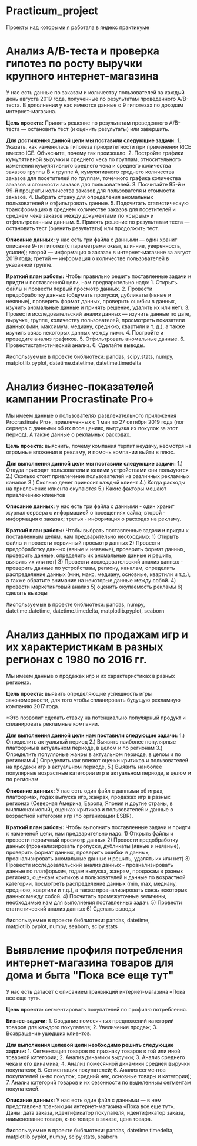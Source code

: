 # Practicum_project
Проекты над которыми я работала в яндекс практикуме

# Анализ А/В-теста и проверка гипотез по росту выручки крупного интернет-магазина
У нас есть данные по заказам и количеству пользователей за каждый день августа 2019 года, полученные по результатам проведенного А/В-теста. В дополнении у нас имеются данные о 9 гипотезах по доходам интернет-магазина.

**Цель проекта:** Принять решение по результатам проведенного А/В-теста — остановить тест (и оценить результаты) или завершить.

**Для достижения данной цели мы поставили следующие задачи:** 1. Указать, как изменилась гипотеза приоритетности при применении RICE вместо ICE. Объясните, почему так произошло. 2. Постройте графики кумулятивной выручки и среднего чека по группам, относительного изменения кумулятивного среднего чека и среднего количества заказов группы B к группе A, кумулятивного среднего количества заказов для посетителей по группам, точечного графика количества заказов и стоимости заказов для пользователей. 3. Посчитайте 95-й и 99-й проценты количества заказов для пользователя и стоимости заказов. 4. Выбрать страну для определения аномальных пользователей и отфильтровать данные. 5. Подсчитать статистическую трансформацию в среднем количестве заказов для посетителей и среднем чеке заказов между документами по «сырым» и отфильтрованным данным. 5. Принять решение по результатам теста — остановить тест (оценить результаты) или продолжить тест.

**Описание данных:** у нас есть три файла с данными — один хранит описание 9-ти гипотез (с параметрами охват, влияние, уверенность, усилие); второй — информация о заказах в интернет-магазине за август 2019 года; третий — информация о количестве пользователей в указанной группе.

**Краткий план работы:**
Чтобы правильно решить поставленные задачи и придти к поставленной цели, нам предварительно надо: 1. Открыть файлы и провести первый просмотр данных. 2. Провести предобработку данных (обдумать пропуски, дубликаты (явные и неявные), проверить формат данных, проверить ошибки в данных, изучить аномальные данные и принять решение, удалить их или нет). 3. Провести исследовательский анализ данных — изучить данные по дате, выручке, группе, количеству пользователей, просмотреть показатели данных (мин, максимум, медиану, среднюю, квартили и т. д.), а также изучить связь некоторых данных между ними. 4. Постройте и проведите анализ графиков. 5. Отфильтровать аномальные данные. 6. Провестистатистический анализ. 6. Сделайте выводы.

#используемые в проекте библиотеки: pandas, scipy.stats, numpy, matplotlib.pyplot, datetime.datetime, datetime.timedelta

# Анализ бизнес-показателей кампании Procrastinate Pro+
Мы имеем данные о пользователях развлекательного приложения Procrastinate Pro+, привлеченных с 1 мая по 27 октября 2019 года (лог сервера с данными об их посещениях, выгрузка их покупок за этот период). А также данные о рекламных расходах.

**Цель проекта:** выяснить, почему компания терпит неудачу, несмотря на огромные вложения в рекламу, и помочь компании выйти в плюс.

**Для выполнения данной цели мы поставили следующие задачи:** 1.) Откуда приходят пользователи и какими устройствами они пользуются 2.) Сколько стоит привлечение пользователей из различных рекламных каналов 3.) Сколько денег приносит каждый клиент 4.) Когда расходы на привлечение клиента окупаются 5.) Какие факторы мешают привлечению клиентов

**Описание данных:** у нас есть три файла с данными - один хранит журнал сервера с информацией о посещениях сайта; второй - информация о заказах; третья - информация о расходах на рекламу.

**Краткий план работы:**
Чтобы выбрать поставленные задачи и придти к поставленным целям, нам предварительно необходимо: 1) Открыть файлы и провести первичный просмотр данных 2) Провести предобработку данных (явные и неявные), проверить формат данных, проверить данные, определить их аномальные данные и решить, выявить их или нет) 3) Провести исследовательский анализ данных - проверить данные по устройствам, региону, каналам, определить распределение данных (мин, макс, медиану, основные, квартили и т.д.), а также обратите внимание на некоторые данные между собой. 4) провести маркетинговый анализ 5) оценить окупаемость рекламы 6) сделать выводы

#используемые в проекте библиотеки: pandas, numpy, datetime.datetime, datetime.timedelta, matplotlib.pyplot, seaborn

# Анализ данных по продажам игр и их характеристикам в разных регионах с 1980 по 2016 гг. 
Мы имеем данные о продажах игр и их характеристиках в разных регионах.

**Цель проекта:** выявить определяющие успешность игры закономерности, для того чтобы спланировать будущую рекламную компанию 2017 года. 

*Это позволит сделать ставку на потенциально популярный продукт и спланировать рекламные компании.

**Для выполнения данной цели нам поставили следующие задачи:** 
1.) Определить актуальный период
2.) Выявить наиболее популярные платформы в актуальном периоде, в целом и по регионам
3.) Определить популярные жанры в актуальном периоде, в целом и по регионам
4.) Определить как влияют оценки критиков и пользователей на продажи игр в актуальном периоде,
5.) Выявить наиболее популярные возрастные категории игр в актуальном периоде, в целом и по регионам

**Описание данных:** У нас есть один файл с данными об играх, платформах, годах выпуска игр, жанрах, продажах игр в разных регионах (Северная Америка, Европа, Япония и другие страны, в миллионах копий), оценках критиков и пользователей и данные о возрастной категории игр (по организации ESBR). 

**Краткий план работы:**
Чтобы выполнить поставленные задачи и придти к намеченой цели, нам предварительно надо: 1) Открыть файлы и провести первичный просмотр данных 2) Провести предобработку данных (проанализировать пропуски, дубликаты (явные и неявные), проверить формат данных, проверить ошибки в данных, проанализировать аномальные данные и решить, удалять их или нет) 3) Провести исследовательский анализ данных - проанализировать данные по платформам, годам выпуска, жанрам, продажам в разных регионах, оценкам критиков и пользователей и данные по возрастной категории, посмотреть распределение данных (min, max, медиану, среднюю, квартили и т.д.), а также проанализировать связь некоторых данных между собой. 4) Посчитать промежуточные величины, необходимые нам для выполнения поставленных задач. 5) Провести статистический анализ данных 6) Сделать выводы

#используемые в проекте библиотеки: pandas, datetime, matplotlib.pyplot, numpy, seaborn, scipy.stats

# Выявление профиля потребления интернет-магазина товаров для дома и быта "Пока все еще тут"
У нас есть датасет с описанием транзикций интернет-магазина «Пока все еще тут».

**Цель проекта:** сегментировать покупателей по профилю потребления.

**Бизнес-задачи:** 1. Создание помесячных предложений категорий товаров для каждого покупателя; 2. Увеличение продаж; 3. Возвращение ушедших клиентов.

**Для выполнения целевой цели необходимо решить следующие задачи:** 1. Сегментация товаров по признаку товаров к той или иной товарной категории; 2. Анализ динамики выручки; 3. Анализ среднего чека и его динамика; 4. Анализ помесячной динамики средней выручки покупателя; 5. Сегментация покупателей; 6. Анализ сегментов покупателей (к-во покупок, средний чек, основные товары и категории); 7. Анализ категорий товаров и их сезонности по выделенным сегментам покупателей.

**Описание данных:** У нас есть один файл с данными — в нем представлена ​​транзикции интернет-магазина «Пока все еще тут». Даны: дата заказа, идентификатор покупателя, идентификатор заказа, наименование товара, к-во товара в заказе, цена товара.

#используемые в проекте библиотеки: pandas, datetime.timedelta, matplotlib.pyplot, numpy, scipy.stats, seaborn
